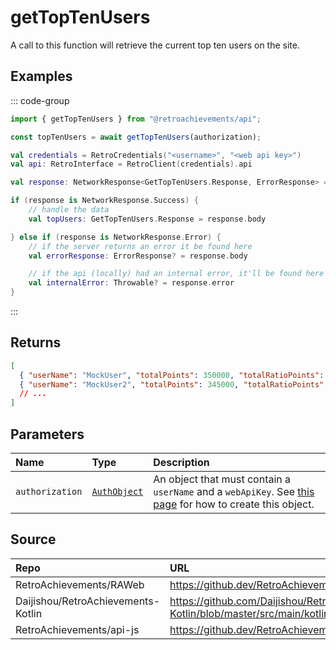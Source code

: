 # getTopTenUsers

A call to this function will retrieve the current top ten users on the site.

## Examples

::: code-group

```ts [NodeJS]
import { getTopTenUsers } from "@retroachievements/api";

const topTenUsers = await getTopTenUsers(authorization);
```

```kotlin [Kotlin]
val credentials = RetroCredentials("<username>", "<web api key>")
val api: RetroInterface = RetroClient(credentials).api

val response: NetworkResponse<GetTopTenUsers.Response, ErrorResponse> = api.getTopTenUsers()

if (response is NetworkResponse.Success) {
    // handle the data
    val topUsers: GetTopTenUsers.Response = response.body

} else if (response is NetworkResponse.Error) {
    // if the server returns an error it be found here
    val errorResponse: ErrorResponse? = response.body

    // if the api (locally) had an internal error, it'll be found here
    val internalError: Throwable? = response.error
}
```

:::

## Returns

```json
[
  { "userName": "MockUser", "totalPoints": 350000, "totalRatioPoints": 995000 },
  { "userName": "MockUser2", "totalPoints": 345000, "totalRatioPoints": 994000 }
  // ...
]
```

## Parameters

| Name            | Type                                        | Description                                                                                                                  |
|:----------------|:--------------------------------------------|:-----------------------------------------------------------------------------------------------------------------------------|
| `authorization` | [`AuthObject`](/v1/data-models/auth-object) | An object that must contain a `userName` and a `webApiKey`. See [this page](/getting-started) for how to create this object. |

## Source


| Repo                               | URL                                                                                                                      |
|:-----------------------------------|:-------------------------------------------------------------------------------------------------------------------------|
| RetroAchievements/RAWeb            | https://github.dev/RetroAchievements/RAWeb/blob/master/public/API/API_GetTopTenUsers.php                                 |
| Daijishou/RetroAchievements-Kotlin | https://github.com/Daijishou/RetroAchievements-Kotlin/blob/master/src/main/kotlin/retroachivements/api/RetroInterface.kt |
| RetroAchievements/api-js           | https://github.dev/RetroAchievements/api-js/blob/main/src/feed/getTopTenUsers.ts                                         |
